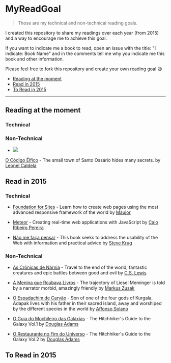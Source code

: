 # MyReadGoal

>Those are my technical and non-technical reading goals.

I created this repository to share my readings over each year (from 2015) and a way to encourage me to achieve this goal.

If you want to indicate me a book to read, open an issue with the title: "I indicate: Book Name" and in the comments tell me why you indicate me this book and other information.

Please feel free to fork this repository and create your own reading goal :smiley:

* [Reading at the moment](#reading-at-the-moment)
* [Read in 2015](#read-in-2015)
* [To Read in 2015](#to-read-in-2015)

----
## Reading at the moment

### Technical

### Non-Technical

* <img src="https://raw.github.com/danilovaz/MyReadGoal/master/flags/br.svg" />
 [O Código Élfico](www.buscape.com.br/o-codigo-elfico-leonel-caldela-8577343421.html) - The small town of Santo Ossário hides many secrets. by [Leonel Caldela](https://twitter.com/leonelcaldela)


## Read in 2015

### Technical

* [Foundation for Sites](http://novatec.com.br/livros/foundation/) - Learn how to create web pages using the most advanced responsive framework of the world by [Maujor](https://twitter.com/maujor)

* [Meteor](www.casadocodigo.com.br/products/livroa-meteor) - Creating real-time web applications with JavaScript by [Caio Ribeiro Pereira](https://twitter.com/crp_underground)

* [Não me faça pensar](www.buscape.com.br/nao-me-faca-pensar-uma-abordagem-de-bom-senso-a-usabilidade-na-web-2-ed-2008-steve-krug-8576082713.html) - This book seeks to address the usability of the Web with information and practical advice by [Steve Krug](https://twitter.com/skrug)

### Non-Technical

* [As Crônicas de Nárnia](www.buscape.com.br/as-cronicas-de-narnia-volume-unico-clive-staples-lewis-857827069x.html) - Travel to the end of the world, fantastic creatures and epic battles between good and evil by [C.S. Lewis](http://en.wikipedia.org/wiki/C._S._Lewis)

* [A Menina que Roubava Livros](www.buscape.com.br/a-menina-que-roubava-livros-markus-zusak-8598078174.html) - The trajectory of Liesel Meminger is told by a narrator morbid, amazingly friendly by [Markus Zusak](https://twitter.com/markus_zusak)

* [O Espadachim de Carvão](www.buscape.com.br/o-espadachim-de-carvao-affonso-solano-8577343340.html) - Son of one of the four gods of Kurgala, Adapak lives with his father in their sacred island, away and worshiped by the different species in the world by [Affonso Solano](https://twitter.com/affonsosolano)

* [O Guia do Mochileiro das Galáxias](www.buscape.com.br/o-guia-do-mochileiro-das-galaxias-douglas-adams-8599296574.html) - The Hitchhiker's Guide to the Galaxy Vol.1 by [Douglas Adams](http://en.wikipedia.org/wiki/Douglas_Adams)

* [O Restaurante no Fim do Universo](www.buscape.com.br/o-restaurante-no-fim-do-universo-douglas-adams-8599296582.html) - The Hitchhiker's Guide to the Galaxy Vol.2 by [Douglas Adams](http://en.wikipedia.org/wiki/Douglas_Adams)

## To Read in 2015
